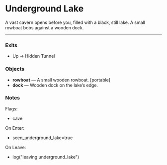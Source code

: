 # Underground Lake

A vast cavern opens before you, filled with a black, still lake.
A small rowboat bobs against a wooden dock.

---

### Exits
- Up → Hidden Tunnel

### Objects
- **rowboat** — A small wooden rowboat. [portable]
- **dock** — Wooden dock on the lake’s edge.

### Notes
Flags:
- cave

On Enter:
- seen_underground_lake=true

On Leave:
- log("leaving underground_lake")